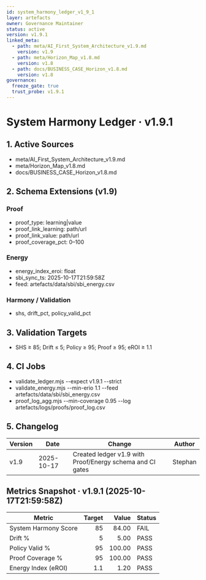 ```yaml
--- 
id: system_harmony_ledger_v1_9_1
layer: artefacts
owner: Governance Maintainer
status: active
version: v1.9.1
linked_meta:
  - path: meta/AI_First_System_Architecture_v1.9.md
    version: v1.9
  - path: meta/Horizon_Map_v1.8.md
    version: v1.8
  - path: docs/BUSINESS_CASE_Horizon_v1.8.md
    version: v1.8
governance:
  freeze_gate: true
  trust_probe: v1.9.1
---
```

# System Harmony Ledger · v1.9.1
## 1. Active Sources
- meta/AI_First_System_Architecture_v1.9.md
- meta/Horizon_Map_v1.8.md
- docs/BUSINESS_CASE_Horizon_v1.8.md
## 2. Schema Extensions (v1.9)
### Proof
- proof_type: learning|value
- proof_link_learning: path/url
- proof_link_value: path/url
- proof_coverage_pct: 0–100
### Energy
- energy_index_eroi: float
- sbi_sync_ts: 2025-10-17T21:59:58Z
- feed: artefacts/data/sbi/sbi_energy.csv
### Harmony / Validation
- shs, drift_pct, policy_valid_pct
## 3. Validation Targets
- SHS ≥ 85; Drift ≤ 5; Policy ≥ 95; Proof ≥ 95; eROI ≥ 1.1
## 4. CI Jobs
- validate_ledger.mjs --expect v1.9.1 --strict
- validate_energy.mjs --min-erio 1.1 --feed artefacts/data/sbi/sbi_energy.csv
- proof_log_agg.mjs --min-coverage 0.95 --log artefacts/logs/proofs/proof_log.csv
## 5. Changelog
| Version | Date | Change | Author |
|---|---|---|---|
| v1.9 | 2025-10-17 | Created ledger v1.9 with Proof/Energy schema and CI gates | Stephan |

## Metrics Snapshot · v1.9.1 (2025-10-17T21:59:58Z)
| Metric | Target | Value | Status |
|---|---:|---:|---|
| System Harmony Score | 85 | 84.00 | FAIL |
| Drift % | 5 | 5.00 | PASS |
| Policy Valid % | 95 | 100.00 | PASS |
| Proof Coverage % | 95 | 100.00 | PASS |
| Energy Index (eROI) | 1.1 | 1.20 | PASS |


